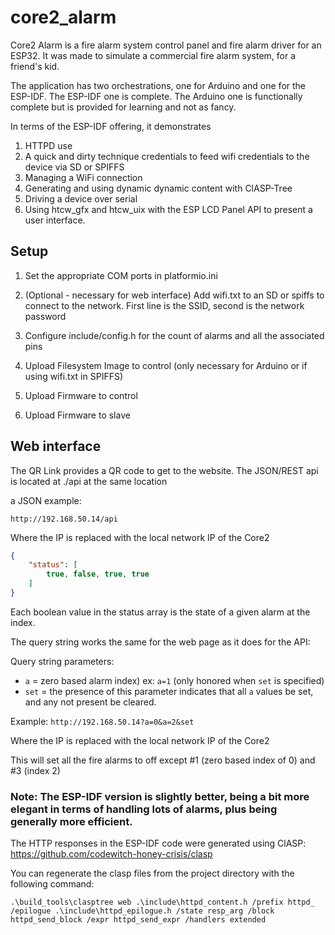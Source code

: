 # core2_alarm

Core2 Alarm is a fire alarm system control panel and fire alarm driver for an ESP32. It was made to simulate a commercial fire alarm system, for a friend's kid.

The application has two orchestrations, one for Arduino and one for the ESP-IDF. The ESP-IDF one is complete. The Arduino one is functionally complete but is provided for learning and not as fancy.

In terms of the ESP-IDF offering, it demonstrates

1. HTTPD use
2. A quick and dirty technique credentials to feed wifi credentials to the device via SD or SPIFFS
3. Managing a WiFi connection
4. Generating and using dynamic dynamic content with ClASP-Tree 
5. Driving a device over serial
6. Using htcw_gfx and htcw_uix with the ESP LCD Panel API to present a user interface.

## Setup

1. Set the appropriate COM ports in platformio.ini 

2. (Optional - necessary for web interface) Add wifi.txt to an SD or spiffs to connect to the network. First line is the SSID, second is the network password

3. Configure include/config.h for the count of alarms and all the associated pins

4. Upload Filesystem Image to control (only necessary for Arduino or if using wifi.txt in SPIFFS)

5. Upload Firmware to control

6. Upload Firmware to slave


## Web interface
The QR Link provides a QR code to get to the website. The JSON/REST api is located at ./api at the same location

a JSON example:

`http://192.168.50.14/api`

Where the IP is replaced with the local network IP of the Core2

```json
{
    "status": [
        true, false, true, true
    ]
}
```
Each boolean value in the status array is the state of a given alarm at the index.

The query string works the same for the web page as it does for the API:

Query string parameters:

- `a` = zero based alarm index) ex: `a=1` (only honored when `set` is specified)
- `set` = the presence of this parameter indicates that all `a` values be set, and any not present be cleared.

Example: `http://192.168.50.14?a=0&a=2&set`

Where the IP is replaced with the local network IP of the Core2

This will set all the fire alarms to off except #1 (zero based index of 0) and #3 (index 2)

### Note: The ESP-IDF version is slightly better, being a bit more elegant in terms of handling lots of alarms, plus being generally more efficient.

The HTTP responses in the ESP-IDF code were generated using ClASP: https://github.com/codewitch-honey-crisis/clasp

You can regenerate the clasp files from the project directory with the following command:

```
.\build_tools\clasptree web .\include\httpd_content.h /prefix httpd_ /epilogue .\include\httpd_epilogue.h /state resp_arg /block httpd_send_block /expr httpd_send_expr /handlers extended
```